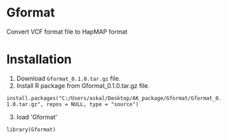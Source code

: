 # Gformat
Convert VCF format file to HapMAP format

# Installation 
1. Download `Gformat_0.1.0.tar.gz` file.
2. Install R package from Gformat_0.1.0.tar.gz file.

  `install.packages("C:/Users/askal/Desktop/AK_package/Gformat/Gformat_0.1.0.tar.gz", repos = NULL, type = "source")`
  
3. load 'Gformat'   

  `library(Gformat)`

